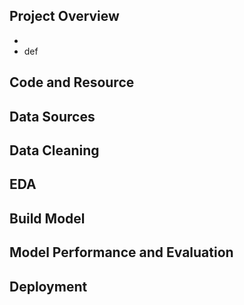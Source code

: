 ## Project Overview
* 
* def

## Code and Resource


## Data Sources


## Data Cleaning


## EDA


## Build Model


## Model Performance and Evaluation


## Deployment

